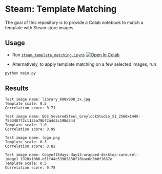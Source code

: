 # Steam: Template Matching

The goal of this repository is to provide a Colab notebook to match a template with Steam store images.

## Usage

-   Run [`steam_template_matching.ipynb`][colab-notebook-template-matching]
[![Open In Colab][colab-badge]][colab-notebook-template-matching]

-   Alternatively, to apply template matching on a few selected images, run:

```bash
python main.py
```

## Results

```
Test image name: library_600x900_2x.jpg
Template scale: 0.5
Correlation score: 0.71
```

```
Test image name: EGS_SeveredSteel_GreylockStudio_S1_2560x1440-7563487f2c1135a79b72a4d2c198d544
Template scale: 1.0
Correlation score: 0.99
```

```
Test image name: logo.png
Template scale: 0.3
Correlation score: 0.82
```

```
Test image name: Copyof15days-day13-wrapped-desktop-carousel-image1_1920x1080-e51f44e53902838f18bae6d3b0f1687e
Template scale: 0.5
Correlation score: 0.78
```

[colab-notebook-template-matching]: <https://colab.research.google.com/github/woctezuma/steam-template-matching/blob/main/steam_template_matching.ipynb>
[colab-badge]: <https://colab.research.google.com/assets/colab-badge.svg>
